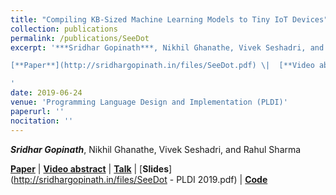 ```yaml
---
title: "Compiling KB-Sized Machine Learning Models to Tiny IoT Devices"
collection: publications
permalink: /publications/SeeDot
excerpt: '***Sridhar Gopinath***, Nikhil Ghanathe, Vivek Seshadri, and Rahul Sharma<br><br>

[**Paper**](http://sridhargopinath.in/files/SeeDot.pdf)	\|	[**Video abstract**](https://www.youtube.com/watch?v=pC2HXV0eDMI)	\|	[**Talk**](https://www.youtube.com/watch?v=A_Xgw2Qw9Sc&t=5s)	\|	[**Slides**](http://sridhargopinath.in/files/SeeDot - PLDI 2019.pdf)	\|	[**Code**](https://github.com/microsoft/EdgeML)<br><br>

'
date: 2019-06-24
venue: 'Programming Language Design and Implementation (PLDI)'
paperurl: ''
nocitation: ''
---
```

***Sridhar Gopinath***, Nikhil Ghanathe, Vivek Seshadri, and Rahul Sharma

[**Paper**](http://sridhargopinath.in/files/SeeDot.pdf)	\|	[**Video abstract**](https://www.youtube.com/watch?v=pC2HXV0eDMI)	\|	[**Talk**](https://www.youtube.com/watch?v=A_Xgw2Qw9Sc&t=5s)	\|	[**Slides**](http://sridhargopinath.in/files/SeeDot - PLDI 2019.pdf)	\|	[**Code**](https://github.com/microsoft/EdgeML)
